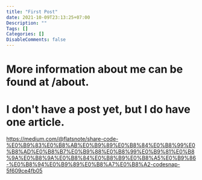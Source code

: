 ```yaml
---
title: "First Post"
date: 2021-10-09T23:13:25+07:00
Description: ""
Tags: []
Categories: []
DisableComments: false
---
```


# More information about me can be found at /about.

# I don't have a post yet, but I do have one article.

https://medium.com/@flatsnote/share-code-%E0%B9%83%E0%B8%AB%E0%B9%89%E0%B8%84%E0%B8%99%E0%B8%AD%E0%B8%B7%E0%B9%88%E0%B8%99%E0%B9%81%E0%B8%9A%E0%B8%9A%E0%B8%84%E0%B8%B9%E0%B8%A5%E0%B9%86-%E0%B8%94%E0%B9%89%E0%B8%A7%E0%B8%A2-codesnap-5f609ce4fb05
